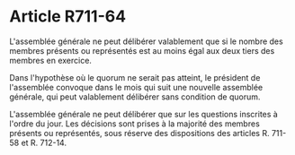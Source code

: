 # Article R711-64

L'assemblée générale ne peut délibérer valablement que si le nombre des membres présents ou représentés est au moins égal aux deux tiers des membres en exercice.

Dans l'hypothèse où le quorum ne serait pas atteint, le président de l'assemblée convoque dans le mois qui suit une nouvelle assemblée générale, qui peut valablement délibérer sans condition de quorum.

L'assemblée générale ne peut délibérer que sur les questions inscrites à l'ordre du jour. Les décisions sont prises à la majorité des membres présents ou représentés, sous réserve des dispositions des articles R. 711-58 et R. 712-14.
